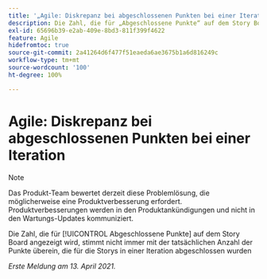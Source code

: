 ```yaml
---
title: '„Agile: Diskrepanz bei abgeschlossenen Punkten bei einer Iteration“'
description: Die Zahl, die für „Abgeschlossene Punkte“ auf dem Story Board angezeigt wird, stimmt nicht immer mit der tatsächlichen Anzahl der Punkte überein, die für die Storys in einer Iteration abgeschlossen wurden
exl-id: 65696b39-e2ab-409e-8bd3-811f399f4622
feature: Agile
hidefromtoc: true
source-git-commit: 2a41264d6f477f51eaeda6ae3675b1a6d816249c
workflow-type: tm+mt
source-wordcount: '100'
ht-degree: 100%

---
```


# Agile: Diskrepanz bei abgeschlossenen Punkten bei einer Iteration

<!--Converted to story-->

>[!NOTE]
>
>Das Produkt-Team bewertet derzeit diese Problemlösung, die möglicherweise eine Produktverbesserung erfordert. Produktverbesserungen werden in den Produktankündigungen und nicht in den Wartungs-Updates kommuniziert.

Die Zahl, die für [!UICONTROL Abgeschlossene Punkte] auf dem Story Board angezeigt wird, stimmt nicht immer mit der tatsächlichen Anzahl der Punkte überein, die für die Storys in einer Iteration abgeschlossen wurden

_Erste Meldung am 13. April 2021._
